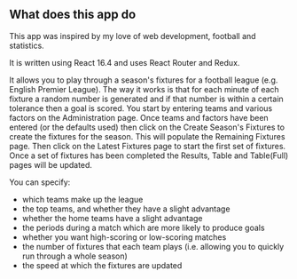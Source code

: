 ## What does this app do

This app was inspired by my love of web development, football and statistics.

It is written using React 16.4 and uses React Router and Redux.

It allows you to play through a season's fixtures for a football league (e.g. English Premier League).
The way it works is that for each minute of each fixture a random number is generated and if that number is within a certain tolerance then a goal is scored.
You start by entering teams and various factors on the <span>Administration</span> page.
Once teams and factors have been entered (or the defaults used) then click on the <span>Create Season's Fixtures</span> to create the fixtures for the season.
This will populate the <span>Remaining Fixtures</span> page.
Then click on the <span>Latest Fixtures</span> page to start the first set of fixtures.
Once a set of fixtures has been completed the <span>Results, Table and Table(Full)</span> pages will be updated.

You can specify:
* which teams make up the league
* the top teams, and whether they have a slight advantage
* whether the home teams have a slight advantage
* the periods during a match which are more likely to produce goals
* whether you want high-scoring or low-scoring matches
* the number of fixtures that each team plays (i.e. allowing you to quickly run through a whole season)
* the speed at which the fixtures are updated